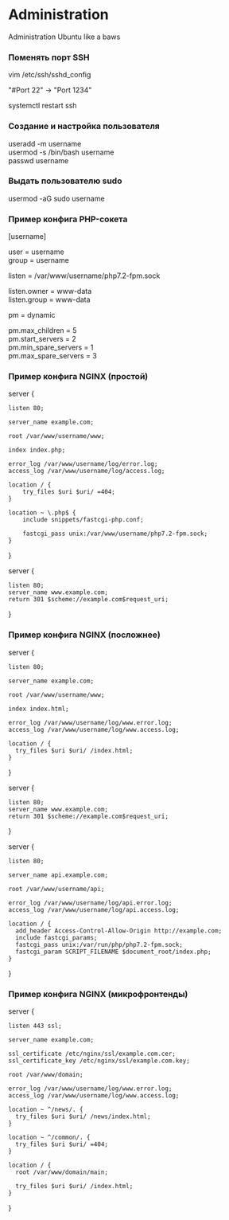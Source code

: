 # Administration
Administration Ubuntu like a baws

### Поменять порт SSH

vim /etc/ssh/sshd_config

"#Port 22" -> "Port 1234"

systemctl restart ssh

### Создание и настройка пользователя

useradd -m username  
usermod -s /bin/bash username  
passwd username

### Выдать пользователю sudo

usermod -aG sudo username

### Пример конфига PHP-сокета

[username]  

user = username  
group = username  

listen = /var/www/username/php7.2-fpm.sock  

listen.owner = www-data  
listen.group = www-data  

pm = dynamic  

pm.max_children = 5  
pm.start_servers = 2  
pm.min_spare_servers = 1  
pm.max_spare_servers = 3  

### Пример конфига NGINX (простой)

server {  

    listen 80;  

    server_name example.com;  

    root /var/www/username/www;  

    index index.php;  

    error_log /var/www/username/log/error.log;  
    access_log /var/www/username/log/access.log;  

    location / {  
        try_files $uri $uri/ =404;  
    }  

    location ~ \.php$ {  
        include snippets/fastcgi-php.conf;  

        fastcgi_pass unix:/var/www/username/php7.2-fpm.sock;  
    }  
}  

server {  

    listen 80;  
    server_name www.example.com;  
    return 301 $scheme://example.com$request_uri;  
}  

### Пример конфига NGINX (посложнее)

server {  

    listen 80;  

    server_name example.com;  

    root /var/www/username/www;  

    index index.html;  

    error_log /var/www/username/log/www.error.log;  
    access_log /var/www/username/log/www.access.log;  

    location / {  
      try_files $uri $uri/ /index.html;  
    }  
}  

server {  

    listen 80;  
    server_name www.example.com;  
    return 301 $scheme://example.com$request_uri;  
}  

server {  

    listen 80;  
    
    server_name api.example.com;  

    root /var/www/username/api;  

    error_log /var/www/username/log/api.error.log;  
    access_log /var/www/username/log/api.access.log;  

    location / {  
      add_header Access-Control-Allow-Origin http://example.com;  
      include fastcgi_params;  
      fastcgi_pass unix:/var/run/php/php7.2-fpm.sock;  
      fastcgi_param SCRIPT_FILENAME $document_root/index.php;  
    }  
}  

### Пример конфига NGINX (микрофронтенды)

server {  

    listen 443 ssl;  

    server_name example.com;  

    ssl_certificate /etc/nginx/ssl/example.com.cer;
    ssl_certificate_key /etc/nginx/ssl/example.com.key;

    root /var/www/domain;  

    error_log /var/www/username/log/www.error.log;  
    access_log /var/www/username/log/www.access.log;  

    location ~ ^/news/. {
      try_files $uri $uri/ /news/index.html;
    }

    location ~ ^/common/. {
      try_files $uri $uri/ =404;
    }

    location / {  
      root /var/www/domain/main;

      try_files $uri $uri/ /index.html;
    }  
}  
